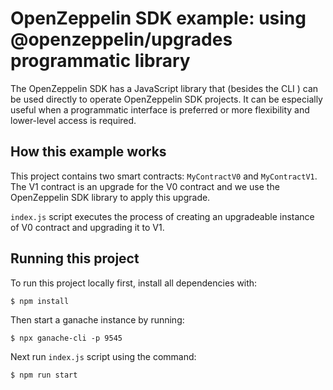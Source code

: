 # OpenZeppelin SDK example: using @openzeppelin/upgrades programmatic library

The OpenZeppelin SDK has a JavaScript library that (besides the CLI ) can be used directly to operate OpenZeppelin SDK projects. It can be especially useful when a programmatic interface is preferred or more flexibility and lower-level access is required. 

## How this example works

This project contains two smart contracts: `MyContractV0` and `MyContractV1`. The V1 contract is an upgrade for the V0 contract and we use the OpenZeppelin SDK library to apply this upgrade. 

`index.js` script executes the process of creating an upgradeable instance of V0 contract and upgrading it to V1.

## Running this project

To run this project locally first, install all dependencies with:

    $ npm install

Then start a ganache instance by running:

    $ npx ganache-cli -p 9545

Next run `index.js` script using the command:

    $ npm run start
